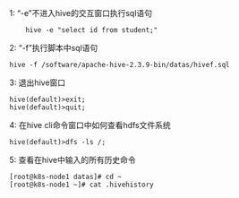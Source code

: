 1: “-e”不进入hive的交互窗口执行sql语句
    
        hive -e "select id from student;"

2: “-f”执行脚本中sql语句
        
    hive -f /software/apache-hive-2.3.9-bin/datas/hivef.sql


3: 退出hive窗口
        
    hive(default)>exit;
    hive(default)>quit;

4: 在hive cli命令窗口中如何查看hdfs文件系统
    
    hive(default)>dfs -ls /;

5: 查看在hive中输入的所有历史命令
    
    [root@k8s-node1 datas]# cd ~
    [root@k8s-node1 ~]# cat .hivehistory

    
